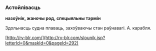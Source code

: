 ### Астойлівасць
**назоўнік, жаночы род, спецыяльны тэрмін**

Здольнасць судна плаваць, захоўваючы стан раўнавагі. А. карабля.

<a rel="author">[http://rv-blr.com/](http://rv-blr.com/slounik.jsp?letterId=0&maskId=0&pageId=292)</a>
